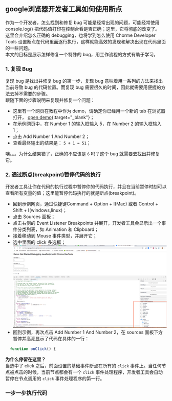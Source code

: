 ## google浏览器开发者工具如何使用断点

作为一个开发者，怎么找到和修复 bug 可能是经常出现的问题，可能经常使用 console.log() 把代码值打印在控制台看是否正确；这里，它将彻底的改变了。   
这里会介绍怎么正确的 debugging，也将学到怎么使用 Chorme Developer Tools 设置断点在代码里面逐行执行，这样就能高效的发现和解决出现在代码里面的一些问题。   
本文的目标是展示怎样修复一个特殊的 bug，用工作流程的方式有助于学习。

### 1. 复现 Bug
复现 bug 是找出并修复 bug 的第一步，复现 bug 意味着用一系列的方法来找出当前导致 bug 的代码位置。而复现 bug 需要很久的时间，因此就需要用便捷的方法去掉不需要的步骤。   
跟随下面的步骤说明来复现并修复一个问题：
- 这里有一个网页在教程中作为 demo，请确定你已经用一个新的 tab 在浏览器打开， [open demo](https://googlechrome.github.io/devtools-samples/debug-js/get-started){:target="_blank"}；
- 在示例网页中，在 Number 1 的输入框输入 5，在 Number 2 的输入框输入 1；
- 点击 Add Number 1 And Number 2；
- 查看最终输出的结果是： `5 + 1 = 51`；

噢。。。为什么结果错了，正确的不应该是 `6` 吗？这个 bug 就需要去找出并修复它。

### 2. 通过断点(breakpoint)暂停代码的执行
开发者工具让你在代码的执行过程中暂停你的代码执行，并且在当前暂停时刻可以查看所有变量的值；这里能暂停代码执行的就是断点(breakpoint)。
- 回到示例网页，通过快捷键Command + Option + I(Mac) 或者 Control + Shift + I(windows,linux)；
- 点击 Sources 面板；
- 点击右侧的 Event Listener Breakpoints 并展开，开发者工具会显示出一个事件分类列表，如 Animation 和 Clipboard；
- 接着移动到 Mouse 事件类型，并展开它；
- 选中里面的 click 多选框；
![19-1](./images/19-1.jpg)
- 回到示例，再次点击 Add Number 1 And Number 2，在 sources 面板下方暂停并高亮显示了代码在具体的一行：
``` javascript
  function onClick() {
```
**为什么停留在这里？**   
当选中了 click 之后，前面设置的基础事件断点在所有的 `click` 事件上。当任何节点被点击的时候，当前节点都会有一个 `click` 事件处理程序，开发者工具会自动暂停在节点调用的 `click` 事件处理程序的第一行。

### 一步一步执行代码

